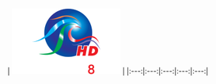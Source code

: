 | ![](https://raw.githubusercontent.com/RevGear/logo/master/Countries/BB/CBCT-V8.png)  | 
|:---:|:---:|:---:|:---:|:---:| 
